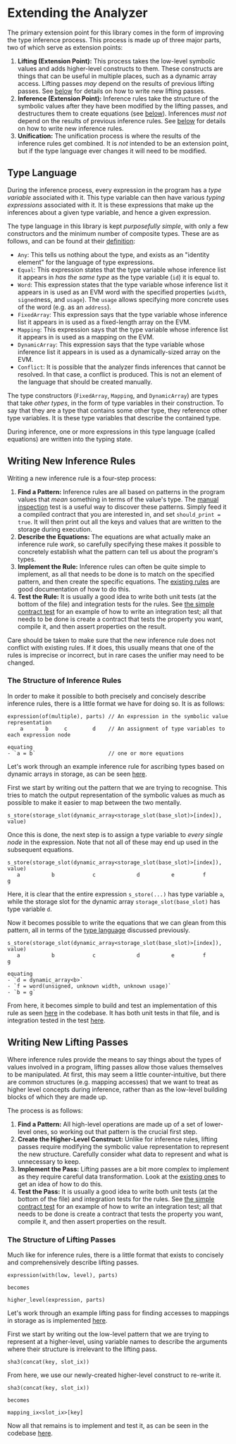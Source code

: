 # Extending the Analyzer

The primary extension point for this library comes in the form of improving the type inference
process. This process is made up of three major parts, two of which serve as extension points:

1. **Lifting (Extension Point):** This process takes the low-level symbolic values and adds
   higher-level constructs to them. These constructs are things that can be useful in multiple
   places, such as a dynamic array access. Lifting passes _may_ depend on the results of previous
   lifting passes. See [below](#writing-new-lifting-passes) for details on how to write new lifting
   passes.
2. **Inference (Extension Point):** Inference rules take the structure of the symbolic values after
   they have been modified by the lifting passes, and destructures them to create equations (see
   [below](#type-language)). Inferences _must not_ depend on the results of previous inference
   rules. See [below](#writing-new-inference-rules) for details on how to write new inference rules.
3. **Unification:** The unification process is where the results of the inference rules get
   combined. It is _not_ intended to be an extension point, but if the type language ever changes it
   will need to be modified.

## Type Language

During the inference process, every expression in the program has a _type variable_ associated with
it. This type variable can then have various _typing expressions_ associated with it. It is these
expressions that make up the inferences about a given type variable, and hence a given expression.

The type language in this library is kept _purposefully simple_, with only a few constructors and
the minimum number of composite types. These are as follows, and can be found at
their [definition](../src/inference/expression.rs):

- `Any`: This tells us nothing about the type, and exists as an "identity element" for the language
  of type expressions.
- `Equal`: This expression states that the type variable whose inference list it appears in _has the
  same type_ as the type variable (`id`) it is equal to.
- `Word`: This expression states that the type variable whose inference list it appears in is used
  as an EVM word with the specified properties (`width`, `signed`ness, and `usage`). The `usage`
  allows specifying more concrete uses of the word (e.g. as an `address`).
- `FixedArray`: This expression says that the type variable whose inference list it appears in is
  used as a fixed-length array on the EVM.
- `Mapping`: This expression says that the type variable whose inference list it appears in is used
  as a mapping on the EVM.
- `DynamicArray`: This expression says that the type variable whose inference list it appears in is
  used as a dynamically-sized array on the EVM.
- `Conflict`: It is possible that the analyzer finds inferences that cannot be resolved. In that
  case, a conflict is produced. This is not an element of the language that should be created
  manually.

The type constructors (`FixedArray`, `Mapping`, and `DynamicArray`) are types that take _other
types_, in the form of type variables in their construction. To say that they are a type that
contains some other type, they reference other type variables. It is these type variables that
describe the contained type.

During inference, one or more expressions in this type language (called equations) are written into
the typing state.

## Writing New Inference Rules

Writing a new inference rule is a four-step process:

1. **Find a Pattern:** Inference rules are all based on patterns in the program values that _mean_
   something in terms of the value's type. The [manual inspection](../tests/manual_inspection.rs)
   test is a useful way to discover these patterns. Simply feed it a compiled contract that you are
   interested in, and set `should_print = true`. It will then print out all the keys and values that
   are written to the storage during execution.
2. **Describe the Equations:** The equations are what actually make an inference rule _work_, so
   carefully specifying these makes it possible to concretely establish what the pattern can tell us
   about the program's types.
3. **Implement the Rule:** Inference rules can often be quite simple to implement, as all that needs
   to be done is to match on the specified pattern, and then create the specific equations. The
   [existing rules](../src/inference/rule) are good documentation of how to do this.
4. **Test the Rule:** It is usually a good idea to write both unit tests (at the bottom of the file)
   and integration tests for the rules. See [the simple contract test](../tests/simple_contract.rs)
   for an example of how to write an integration test; all that needs to be done is create a
   contract that tests the property you want, compile it, and then assert properties on the result.

Care should be taken to make sure that the new inference rule does not conflict with existing rules.
If it does, this usually means that one of the rules is imprecise or incorrect, but in rare cases
the unifier may need to be changed.

### The Structure of Inference Rules

In order to make it possible to both precisely and concisely describe inference rules, there is a
little format we have for doing so. It is as follows:

```text
expression(of(multiple), parts) // An expression in the symbolic value representation
    a       b     c        d    // An assignment of type variables to each expression node
    
equating
- `a = b`                       // one or more equations
```

Let's work through an example inference rule for ascribing types based on dynamic arrays in storage,
as can be seen [here](../src/inference/rule/dynamic_array_write.rs).

First we start by writing out the pattern that we are trying to recognise. This tries to match the
output representation of the symbolic values as much as possible to make it easier to map between
the two mentally.

```text
s_store(storage_slot(dynamic_array<storage_slot(base_slot)>[index]), value)
```

Once this is done, the next step is to assign a type variable to _every single node_ in the
expression. Note that not all of these may end up used in the subsequent equations.

```text
s_store(storage_slot(dynamic_array<storage_slot(base_slot)>[index]), value)
   a          b            c             d          e         f        g
```

Here, it is clear that the entire expression `s_store(...)` has type variable `a`, while the storage
slot for the dynamic array `storage_slot(base_slot)` has type variable `d`.

Now it becomes possible to write the equations that we can glean from this pattern, all in terms of
the [type language](#type-language) discussed previously.

```text
s_store(storage_slot(dynamic_array<storage_slot(base_slot)>[index]), value)
   a          b            c             d          e         f        g
   
equating
- `d = dynamic_array<b>`
- `f = word(unsigned, unknown width, unknown usage)`
- `b = g`
```

From here, it becomes simple to build and test an implementation of this rule as
seen [here](../src/inference/rule/dynamic_array_write.rs) in the codebase. It has both unit tests in
that file, and is integration tested in the test [here](../tests/simple_contract.rs).

## Writing New Lifting Passes

Where inference rules provide the means to say things about the types of values involved in a
program, lifting passes allow those values themselves to be manipulated. At first, this may seem a
little counter-intuitive, but there are common structures (e.g. mapping accesses) that we want to
treat as higher level concepts during inference, rather than as the low-level building blocks of
which they are made up.

The process is as follows:

1. **Find a Pattern:** All high-level operations are made up of a set of lower-level ones, so
   working out that pattern is the crucial first step.
2. **Create the Higher-Level Construct:** Unlike for inference rules, lifting passes require
   modifying the symbolic value representation to represent the new structure. Carefully consider
   what data to represent and what is unnecessary to keep.
3. **Implement the Pass:** Lifting passes are a bit more complex to implement as they require
   careful data transformation. Look at the [existing ones](../src/inference/lift) to get an idea of
   how to do this.
4. **Test the Pass:** It is usually a good idea to write both unit tests (at the bottom of the file)
   and integration tests for the rules. See [the simple contract test](../tests/simple_contract.rs)
   for an example of how to write an integration test; all that needs to be done is create a
   contract that tests the property you want, compile it, and then assert properties on the result.

### The Structure of Lifting Passes

Much like for inference rules, there is a little format that exists to concisely and comprehensively
describe lifting passes.

```text
expression(with(low, level), parts)

becomes

higher_level(expression, parts)
```

Let's work through an example lifting pass for finding accesses to mappings in storage as is
implemented [here](../src/inference/lift/mapping_access.rs).

First we start by writing out the low-level pattern that we are trying to represent at a
higher-level, using variable names to describe the arguments where their structure is irrelevant to
the lifting pass.

```text
sha3(concat(key, slot_ix))
```

From here, we use our newly-created higher-level construct to re-write it.

```text
sha3(concat(key, slot_ix))

becomes

mapping_ix<slot_ix>[key]
```

Now all that remains is to implement and test it, as can be seen in the
codebase [here](../src/inference/lift/mapping_access.rs).
